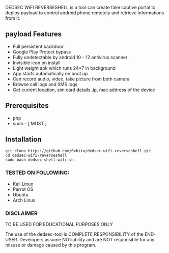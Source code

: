 DEDSEC WIFI REVERSESHELL is a tool can create fake captive portal to deploy payload to control android phone remotely and retrieve informations from it. 

## payload Features
* Full persistent backdoor
* Google Play Protect bypass
* Fully undetectable by android 10 - 12 antivirus scanner
* Invisible icon on install
* Light weight apk which runs 24*7 in background
* App starts automatically on boot up 
* Can record audio, video, take picture from both camera
* Browse call logs and SMS logs
* Get current location, sim card details ,ip, mac address of the device

## Prerequisites
* php
* sudo - [ MUST ]

## Installation
```
git clone https://github.com/0xbitx/dedsec-wifi-reverseshell.git
cd dedsec-wifi-reverseshell
sudo bash dedsec-shell-wifi.sh
```
### TESTED ON FOLLOWING:
* Kali Linux
* Parrot OS
* Ubuntu
* Arch Linux

### DISCLAIMER
   TO BE USED FOR EDUCATIONAL PURPOSES ONLY

The use of the dedsec-tool is COMPLETE RESPONSIBILITY of the END-USER. Developers assume NO liability and are NOT responsible for any misuse or damage caused by this program. 
